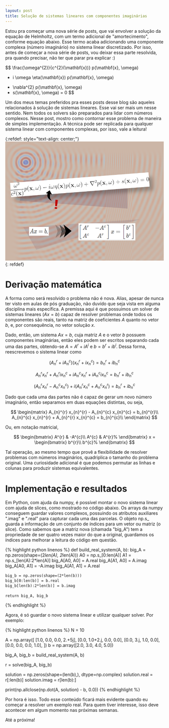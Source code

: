 ```yaml
---
layout: post
title: Solução de sistemas lineares com componentes imaginárias
---
```


Estou pra começar uma nova série de posts, que vai envolver a solução da equação
de Helmholtz, com um termo adicional de "amortecimento", conforme equação abaixo.
Esse termo acaba adicionando uma componente complexa (número imaginário) no
sistema linear discretizado. Por isso, antes de começar a nova série de posts,
vou deixar essa parte resolvida, pra quando precisar, não ter que parar pra
explicar :)

$$
\frac{\omega^{2}}{c^{2}(\mathbf{x})} p(\mathbf{x}, \omega)
- i \omega \eta(\mathbf{x}) p(\mathbf{x}, \omega)
+ \nabla^{2} p(\mathbf{x}, \omega)
+ s(\mathbf{x}, \omega) = 0
$$

Um dos meus temas preferidos pra esses posts desse blog são aqueles relacionados
à solução de sistemas lineares. Esse vai ser mais um nesse sentido.
Nem todos os solvers são preparados para lidar com números complexos. Nesse
post, mostro como contornar esse problema de maneira
de simples implementação. A técnica pode ser replicada para qualquer sistema
linear com componentes complexas, por isso, vale a leitura!

{:refdef: style="text-align: center;"}
![](/images/2020-04-20/img001.png)
{: refdef}


# Derivação matemática

A forma como será resolvido o problema não é nova. Alias, apesar de nunca ter
visto em aulas de pós graduação, não duvído que seja vista em alguma disciplina
mais específica. A premissa aqui é que possuimos um solver de sistemas lineares
($Ax = b$) capaz de resolver problemas onde todos os componentes são reais,
tanto na matriz de coeficientes $A$ quanto no vetor $b$, e, por consequência,
no vetor solução $x$.

Dado, então, um sistema $Ax = b$, cuja matriz $A$ e o vetor $b$ possuem
componentes imaginárias, então eles podem ser escritos separando cada uma
das partes, obtendo-se $A = A^r + i A^i$ e $b = b^r + i b^i$. Dessa forma,
reescrevemos o sistema linear como

$$
(A_{n}^{r} + iA_{n}^{c}) (x_{n}^{r} + ix_{n}^{c}) = b_{n}^{r} + ib_{n}^{c}%
$$

$$
A_{n}^{r} x_{n}^{r} + A_{n}^{r} ix_{n}^{c} + iA_{n}^{c} x_{n}^{r} + iA_{n}^{c}
ix_{n}^{c} = b_{n}^{r} + ib_{n}^{c}%
$$

$$
(A_{n}^{r} x_{n}^{r} - A_{n}^{c} x_{n}^{c}) + i (A_{n}^{r} x_{n}^{c} +
A_{n}^{c} x_{n}^{r}) = b_{n}^{r} + ib_{n}^{c}%
$$

Dado que cada uma das partes não é capaz de gerar um novo número imaginário,
então separamos em duas equações distintas, ou seja,

$$
\begin{matrix}
A_{n}^{r} x_{n}^{r} - A_{n}^{c} x_{n}^{c} = b_{n}^{r}\\
A_{n}^{c} x_{n}^{r} + A_{n}^{r} x_{n}^{c} = b_{n}^{c}\\
\end{matrix}
$$

Ou, em notação matricial,

$$
\begin{bmatrix}
A^{r} & -A^{c}\\
A^{c} & A^{r}%
\end{bmatrix}
x =
\begin{bmatrix}
b^{r}\\
b^{c}%
\end{bmatrix}
$$

Tal operação, ao mesmo tempo que provê
a flexibilidade de resolver problemas com números imaginários, quadriplica o
tamanho do problema original. Uma curiosidade
adicional é que podemos permutar as linhas e colunas para produzir sistemas
equivalentes.


# Implementação e resultados

Em Python, com ajuda da numpy, é possível montar o novo sistema linear com ajuda
de slices, como mostrado no código abaixo. Os arrays da numpy conseguem guardar
valores complexos, possuindo os atributos auxiliares ".imag" e ".real" para 
capturar cada uma das parcelas. O objeto np.s_ guarda a informação
de um conjunto de índices para um vetor ou matriz (o slice). Como sabemos que a matriz
nova (chamada "big_A") tem a propriedade de ser quatro vezes maior do que a
original, guardamos os índices para melhorar a leitura do código em questão.

{% highlight python linenos %}
def build_real_system(A, b):
    big_A = np.zeros(shape=(2*len(A), 2*len(A)))
    A0 = np.s_[0:len(A)]
    A1 = np.s_[len(A):2*len(A)]
    big_A[A0, A0] = A.real
    big_A[A1, A0] = A.imag
    big_A[A0, A1] = -A.imag
    big_A[A1, A1] = A.real
    
    big_b = np.zeros(shape=(2*len(b)))
    big_b[0:len(b)] = b.real
    big_b[len(b):2*len(b)] = b.imag
    
    return big_A, big_b
{% endhighlight %}

Agora, é só guardar o novo sistema linear e utilizar qualquer solver. Por exemplo:

{% highlight python linenos %}
N = 10

A = np.array([
    [1.0, 0.0, 0.0, 2.+5j],
    [0.0, 1.0+2.j, 0.0, 0.0],
    [0.0, 3.j, 1.0, 0.0],
    [0.0, 0.0, 0.0, 1.0],
])
b = np.array([2.0, 3.0, 4.0, 5.0])

big_A, big_b = build_real_system(A, b)

r = solve(big_A, big_b)

solution = np.zeros(shape=(len(b),), dtype=np.complex)
solution.real = r[:len(b)]
solution.imag = r[len(b):]

print(np.allclose(np.dot(A, solution) - b, 0.0))
{% endhighlight %}

Por hora é isso. Todo esse conteúdo ficará mais evidente quando eu começar a
resolver um exemplo real. Para quem tiver interesse, isso deve acontecer em
algum momento nas próximas semanas.

Até a próxima!
